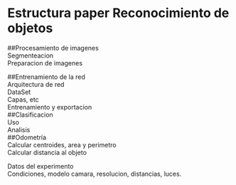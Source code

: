 # Estructura paper Reconocimiento de objetos  
##Procesamiento de imagenes  
  Segmenteacion  
  Preparacion de imagenes  

##Entrenamiento de la red  
  Arquitectura de red  
    DataSet  
    Capas, etc  
  Entrenamiento y exportacion    
##Clasificacion  
  Uso  
  Analisis  
##Odometría  
  Calcular centroides, area y perimetro  
  Calcular distancia al objeto  


Datos del experimento  
  Condiciones, modelo camara, resolucion, distancias, luces.

  
